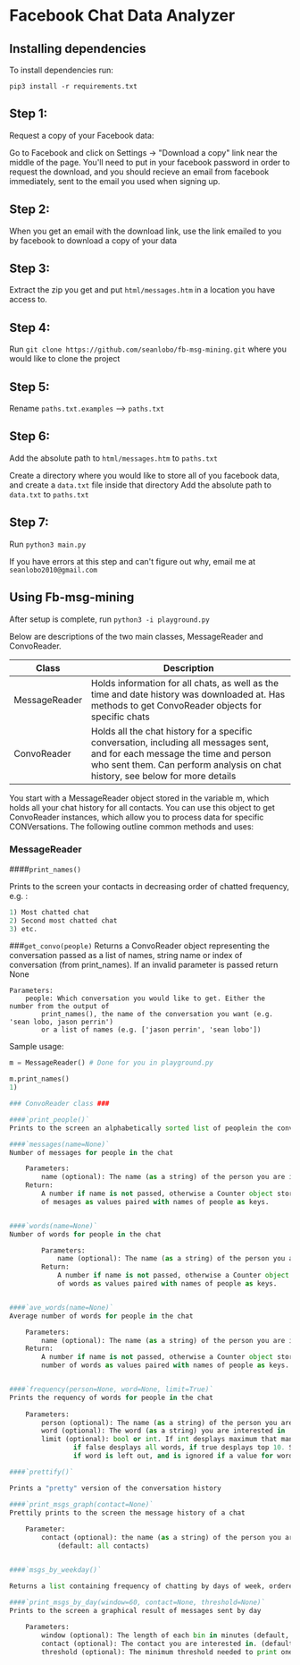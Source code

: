 # Facebook Chat Data Analyzer

## Installing dependencies

To install dependencies run:

    pip3 install -r requirements.txt


## Step 1:

Request a copy of your Facebook data:

Go to Facebook and click on Settings -> "Download a copy" link near the middle of the page.
You'll need to put in your facebook password in order to request the download, and you should
recieve an email from facebook immediately, sent to the email you used when signing up.


## Step 2:

When you get an email with the download link, use the link emailed to you by facebook 
to download a copy of your data


## Step 3:

Extract the zip you get and put `html/messages.htm` in a location you have access to. 


## Step 4:

Run `git clone https://github.com/seanlobo/fb-msg-mining.git` where you would like to clone the project


## Step 5:

Rename `paths.txt.examples` --> `paths.txt`


## Step 6:

Add the absolute path to `html/messages.htm` to `paths.txt`

Create a directory where you would like to store all of you facebook data, and create a 
`data.txt` file inside that directory
Add the absolute path to `data.txt` to `paths.txt`


## Step 7:

Run `python3 main.py`

If you have errors at this step and can't figure out why, email me at `seanlobo2010@gmail.com`


## Using Fb-msg-mining

After setup is complete, run `python3 -i playground.py`

Below are descriptions of the two main classes, MessageReader and ConvoReader.

| Class   | Description |
|-------------|-------------|
|MessageReader | Holds information for all chats, as well as the time and date history was downloaded at. Has methods to get ConvoReader objects for specific chats |
|ConvoReader | Holds all the chat history for a specific conversation, including all messages sent, and for each message the time and person who sent them. Can perform analysis on chat history, see below for more details |


You start with a MessageReader object stored in the variable m, which holds all your chat history for all contacts. You can use this object to get ConvoReader instances, which allow you to process data for specific CONVersations. The following outline common methods and uses:


### MessageReader

####`print_names()` 

Prints to the screen your contacts in decreasing order of chatted frequency, e.g. :
```python
1) Most chatted chat
2) Second most chatted chat
3) etc.
```

###`get_convo(people)`
Returns a ConvoReader object representing the conversation
passed as a list of names, string name or index of conversation
(from print_names). If an invalid parameter is passed return None

	Parameters:
		people: Which conversation you would like to get. Either the number from the output of 
			print_names(), the name of the conversation you want (e.g. 'sean lobo, jason perrin') 
			or a list of names (e.g. ['jason perrin', 'sean lobo'])


Sample usage:
```python
m = MessageReader() # Done for you in playground.py

m.print_names()
1) 

### ConvoReader class ###

####`print_people()`
Prints to the screen an alphabetically sorted list of peoplein the conversation

####`messages(name=None)`
Number of messages for people in the chat 

	Parameters:
		name (optional): The name (as a string) of the person you are interested in
	Return:
		A number if name is not passed, otherwise a Counter object storing the number
		of mesages as values paired with names of people as keys.


####`words(name=None)`
Number of words for people in the chat

		Parameters:
			name (optional): The name (as a string) of the person you are interested in
		Return:
			A number if name is not passed, otherwise a Counter object storing the number
			of words as values paired with names of people as keys.


####`ave_words(name=None)`
Average number of words for people in the chat

	Parameters:
		name (optional): The name (as a string) of the person you are interested in
	Return:
		A number if name is not passed, otherwise a Counter object storing the average
		number of words as values paired with names of people as keys.


####`frequency(person=None, word=None, limit=True)`
Prints the requency of words for people in the chat
	
	Parameters:
		person (optional): The name (as a string) of the person you are interested in
		word (optional): The word (as a string) you are interested in
		limit (optional): bool or int. If int desplays maximum that many words, 
				if false desplays all words, if true desplays top 10. Should only be used
				if word is left out, and is ignored if a value for word is given

####`prettify()`

Prints a "pretty" version of the conversation history

####`print_msgs_graph(contact=None)`
Prettily prints to the screen the message history of a chat
	
	Parameter:
		contact (optional): the name (as a string) of the person you are interested in.
			(default: all contacts)


####`msgs_by_weekday()`

Returns a list containing frequency of chatting by days of week, ordered by index, with 0 being Monday and 6 Sunday

####`print_msgs_by_day(window=60, contact=None, threshold=None)`
Prints to the screen a graphical result of messages sent by day
	
	Parameters:
		window (optional): The length of each bin in minutes (default, 60 minutes, or 1 hour)
		contact (optional): The contact you are interested in. (default, all contacts)
		threshold (optional): The minimum threshold needed to print one '#'




